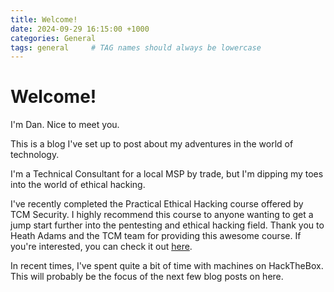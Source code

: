 ```yaml
---
title: Welcome!
date: 2024-09-29 16:15:00 +1000
categories: General
tags: general     # TAG names should always be lowercase
---
```

# Welcome!
I'm Dan. Nice to meet you. 

This is a blog I've set up to post about my adventures in the world of technology.

I'm a Technical Consultant for a local MSP by trade, but I'm dipping my toes into the world of ethical hacking.

I've recently completed the Practical Ethical Hacking course offered by TCM Security. I highly recommend this course to anyone wanting to get a jump start further into the pentesting and ethical hacking field. Thank you to Heath Adams and the TCM team for providing this awesome course. If you're interested, you can check it out [here](https://academy.tcm-sec.com/p/practical-ethical-hacking-the-complete-course).

In recent times, I've spent quite a bit of time with machines on HackTheBox. This will probably be the focus of the next few blog posts on here.
